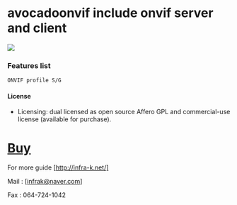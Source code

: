 # avocadoonvif include onvif server and client #

![](https://github.com/Infra-K/theavocadovms)

### Features list ###
	ONVIF profile S/G

#### License ####
* Licensing: dual licensed as open source Affero GPL and commercial-use license (available for purchase).

# [Buy](http://infra-k.net) #

For more guide
[http://infra-k.net/]

Mail  : [infrak@naver.com]

Fax    : 064-724-1042

